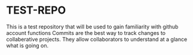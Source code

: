 # TEST-REPO
This is a test repository that will be used to gain familiarity with github account functions
Commits are the best way to track changes to collaberative projects. They allow collaborators to understand at a glance what is going on. 
